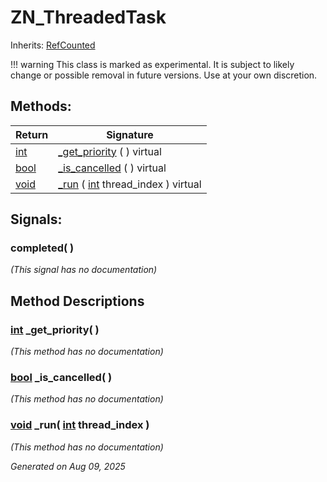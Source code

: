 # ZN_ThreadedTask

Inherits: [RefCounted](https://docs.godotengine.org/en/stable/classes/class_refcounted.html)

!!! warning
    This class is marked as experimental. It is subject to likely change or possible removal in future versions. Use at your own discretion.

## Methods: 


Return                                                                  | Signature                                                                                                     
----------------------------------------------------------------------- | --------------------------------------------------------------------------------------------------------------
[int](https://docs.godotengine.org/en/stable/classes/class_int.html)    | [_get_priority](#i__get_priority) ( ) virtual                                                                 
[bool](https://docs.godotengine.org/en/stable/classes/class_bool.html)  | [_is_cancelled](#i__is_cancelled) ( ) virtual                                                                 
[void](#)                                                               | [_run](#i__run) ( [int](https://docs.godotengine.org/en/stable/classes/class_int.html) thread_index ) virtual 
<p></p>

## Signals: 

### completed( ) 

*(This signal has no documentation)*

## Method Descriptions

### [int](https://docs.godotengine.org/en/stable/classes/class_int.html)<span id="i__get_priority"></span> **_get_priority**( ) 

*(This method has no documentation)*

### [bool](https://docs.godotengine.org/en/stable/classes/class_bool.html)<span id="i__is_cancelled"></span> **_is_cancelled**( ) 

*(This method has no documentation)*

### [void](#)<span id="i__run"></span> **_run**( [int](https://docs.godotengine.org/en/stable/classes/class_int.html) thread_index ) 

*(This method has no documentation)*

_Generated on Aug 09, 2025_
